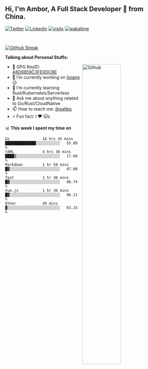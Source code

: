 ## Hi, I'm Ambor, A Full Stack Developer 🚀 from China.

[![Twitter](https://img.shields.io/badge/-saltbo-1ca0f1?style=flat&logo=twitter&logoColor=white)](https://twitter.com/rdsaltbo)
[![Linkedin](https://img.shields.io/badge/-saltbo-blue?style=flat&logo=Linkedin&logoColor=white)](https://www.linkedin.com/in/saltbo/)
[![visits](https://visitor.vercel.app/page/saltbo?color=light-green)](https://github.com/saltbo/)
[![wakatime](https://wakatime.com/badge/user/f82b1c77-faab-48cd-aef5-a12c0aff104b.svg)](https://wakatime.com/@f82b1c77-faab-48cd-aef5-a12c0aff104b)

&nbsp;  

[![GitHub Streak](http://github-readme-streak-stats.herokuapp.com?user=saltbo&hide_border=true&date_format=M%20j%5B%2C%20Y%5D)](https://git.io/streak-stats)

**Talking about Personal Stuffs:**
<!-- Any image aligned to the right. Beware the width  -->
<img width="50%" align="right" alt="Github" src="https://raw.githubusercontent.com/saltbo/saltbo/master/images/git-header.svg" />

- 🤘 GPG KeyID: [A6D9859C3FE0DCBE](https://saltbo.cn/pgp_keys.asc)
- 🔭 I’m currently working on [lixiang](https://www.lixiang.com/) :wink:
- 🌱 I’m currently learning Rust/Kubernetes/Serverless
- 💬 Ask me about anything related to Go/Rust/CloudNative
- 📫 How to reach me: [@saltbo](https://t.me/saltbo)
- ⚡ Fun fact: I :heart: :cat:s


📊 **This week I spent my time on**
<!--START_SECTION:waka-->

```text
Go               14 hrs 45 mins  ██████████████░░░░░░░░░░░   55.89 %
YAML             4 hrs 38 mins   ████▒░░░░░░░░░░░░░░░░░░░░   17.60 %
Markdown         1 hr 50 mins    █▓░░░░░░░░░░░░░░░░░░░░░░░   07.00 %
Text             1 hr 46 mins    █▓░░░░░░░░░░░░░░░░░░░░░░░   06.74 %
Vue.js           1 hr 36 mins    █▓░░░░░░░░░░░░░░░░░░░░░░░   06.11 %
Other            49 mins         ▓░░░░░░░░░░░░░░░░░░░░░░░░   03.15 %
```

<!--END_SECTION:waka-->
